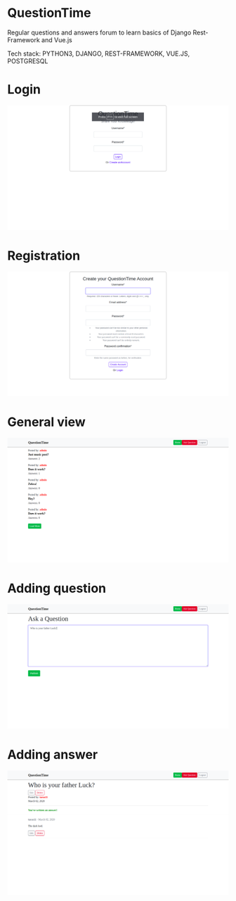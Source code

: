 # QuestionTime
Regular questions and answers forum to learn basics of Django Rest-Framework and Vue.js


Tech stack: PYTHON3, DJANGO, REST-FRAMEWORK, VUE.JS, POSTGRESQL


# Login
![General view](https://github.com/Taras2907/QuestionTime/blob/master/description_images/login.png)

# Registration
![Registration](https://github.com/Taras2907/QuestionTime/blob/master/description_images/registration_q.png)

# General view
![General view](https://github.com/Taras2907/QuestionTime/blob/master/description_images/general_view_q.png)

# Adding question
![General view](https://github.com/Taras2907/QuestionTime/blob/master/description_images/adding_question.png)

# Adding answer
![General view](https://github.com/Taras2907/QuestionTime/blob/master/description_images/adding_answers.png)
